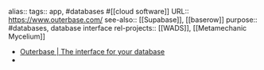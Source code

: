 alias::
tags:: app, #databases #[[cloud software]]
URL:: https://www.outerbase.com/
see-also:: [[Supabase]], [[baserow]]
purpose:: #databases, database interface
rel-projects:: [[WADS]], [[Metamechanic Mycelium]]

- [Outerbase | The interface for your database](https://www.outerbase.com/)
-
